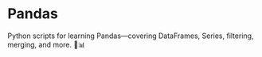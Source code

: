 # Pandas
Python scripts for learning Pandas—covering DataFrames, Series, filtering, merging, and more. 🚀📊
